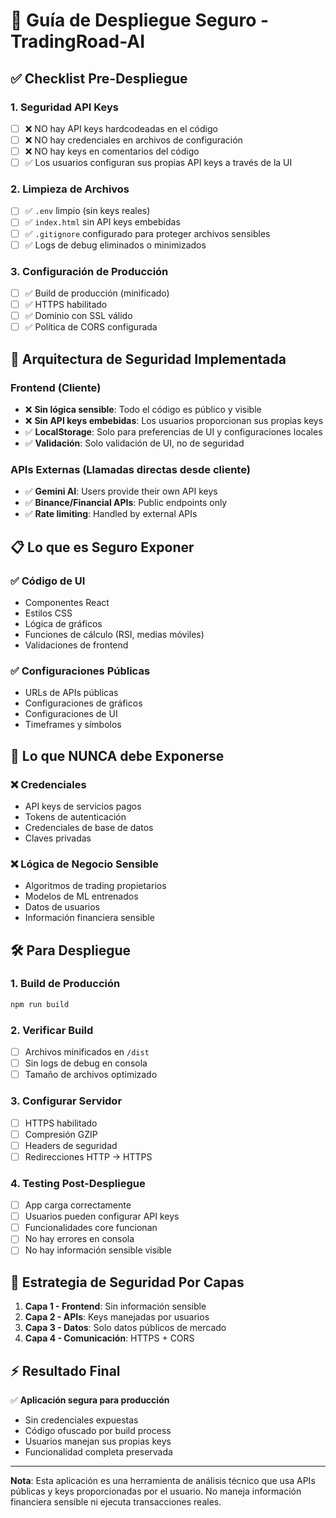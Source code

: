 # 🚀 Guía de Despliegue Seguro - TradingRoad-AI

## ✅ Checklist Pre-Despliegue

### 1. **Seguridad API Keys**
- [ ] ❌ NO hay API keys hardcodeadas en el código
- [ ] ❌ NO hay credenciales en archivos de configuración
- [ ] ❌ NO hay keys en comentarios del código
- [ ] ✅ Los usuarios configuran sus propias API keys a través de la UI

### 2. **Limpieza de Archivos**
- [ ] ✅ `.env` limpio (sin keys reales)
- [ ] ✅ `index.html` sin API keys embebidas
- [ ] ✅ `.gitignore` configurado para proteger archivos sensibles
- [ ] ✅ Logs de debug eliminados o minimizados

### 3. **Configuración de Producción**
- [ ] ✅ Build de producción (minificado)
- [ ] ✅ HTTPS habilitado
- [ ] ✅ Dominio con SSL válido
- [ ] ✅ Política de CORS configurada

## 🔐 **Arquitectura de Seguridad Implementada**

### **Frontend (Cliente)**
- ❌ **Sin lógica sensible**: Todo el código es público y visible
- ❌ **Sin API keys embebidas**: Los usuarios proporcionan sus propias keys
- ✅ **LocalStorage**: Solo para preferencias de UI y configuraciones locales
- ✅ **Validación**: Solo validación de UI, no de seguridad

### **APIs Externas (Llamadas directas desde cliente)**
- ✅ **Gemini AI**: Users provide their own API keys
- ✅ **Binance/Financial APIs**: Public endpoints only
- ✅ **Rate limiting**: Handled by external APIs

## 📋 **Lo que es Seguro Exponer**

### ✅ **Código de UI**
- Componentes React
- Estilos CSS
- Lógica de gráficos
- Funciones de cálculo (RSI, medias móviles)
- Validaciones de frontend

### ✅ **Configuraciones Públicas**
- URLs de APIs públicas
- Configuraciones de gráficos
- Configuraciones de UI
- Timeframes y símbolos

## 🚨 **Lo que NUNCA debe Exponerse**

### ❌ **Credenciales**
- API keys de servicios pagos
- Tokens de autenticación
- Credenciales de base de datos
- Claves privadas

### ❌ **Lógica de Negocio Sensible**
- Algoritmos de trading propietarios
- Modelos de ML entrenados
- Datos de usuarios
- Información financiera sensible

## 🛠 **Para Despliegue**

### **1. Build de Producción**
```bash
npm run build
```

### **2. Verificar Build**
- [ ] Archivos minificados en `/dist`
- [ ] Sin logs de debug en consola
- [ ] Tamaño de archivos optimizado

### **3. Configurar Servidor**
- [ ] HTTPS habilitado
- [ ] Compresión GZIP
- [ ] Headers de seguridad
- [ ] Redirecciones HTTP -> HTTPS

### **4. Testing Post-Despliegue**
- [ ] App carga correctamente
- [ ] Usuarios pueden configurar API keys
- [ ] Funcionalidades core funcionan
- [ ] No hay errores en consola
- [ ] No hay información sensible visible

## 🎯 **Estrategia de Seguridad Por Capas**

1. **Capa 1 - Frontend**: Sin información sensible
2. **Capa 2 - APIs**: Keys manejadas por usuarios
3. **Capa 3 - Datos**: Solo datos públicos de mercado
4. **Capa 4 - Comunicación**: HTTPS + CORS

## ⚡ **Resultado Final**

✅ **Aplicación segura para producción**
- Sin credenciales expuestas
- Código ofuscado por build process
- Usuarios manejan sus propias keys
- Funcionalidad completa preservada

---

**Nota**: Esta aplicación es una herramienta de análisis técnico que usa APIs públicas y keys proporcionadas por el usuario. No maneja información financiera sensible ni ejecuta transacciones reales.
